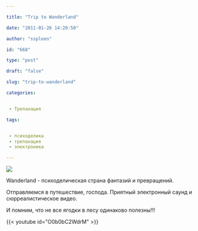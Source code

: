 ```yaml
---

title: "Trip to Wanderland"

date: "2011-01-26 14:20:50"

author: "sspleen"

id: "668"

type: "post"

draft: "false"

slug: "trip-to-wanderland"

categories:


 - Трепанация

tags:


 - психоделика
 - трепанация
 - электроника

---
```

[![](/uploads/2012/05/wanderland.jpg)](/2011/01/trip-to-wanderland/wanderland/)  
  
Wanderland - психоделическая страна фантазий и превращений.  
  
Отправляемся в путешествие, господа. Приятный электронный саунд и сюрреалистическое видео.  
  
И помним, что не все ягодки в лесу одинаково полезны!!!  
  
{{< youtube id="O0b0bC2WdrM" >}}